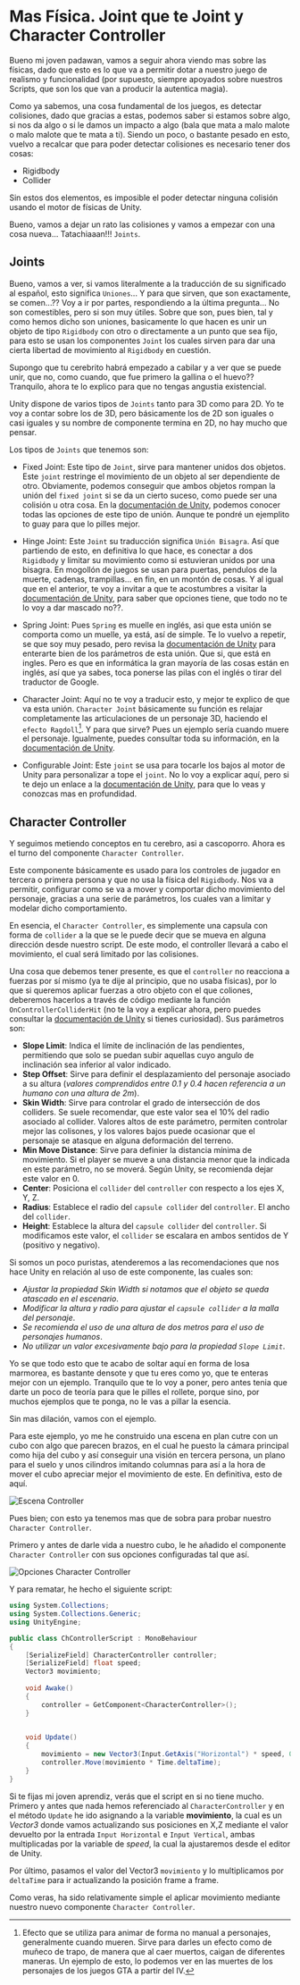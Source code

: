 # Mas Física. Joint que te Joint y Character Controller

Bueno mi joven padawan, vamos a seguir ahora viendo mas sobre las físicas, dado que esto es lo que va a permitir dotar a nuestro juego de realismo y funcionalidad (por supuesto, siempre apoyados sobre nuestros Scripts, que son los que van a producir la autentica magia).

Como ya sabemos, una cosa fundamental de los juegos, es detectar colisiones, dado que gracias a estas, podemos saber si estamos sobre algo, si nos da algo o si le damos un impacto a algo (bala que mata a malo malote o malo malote que te mata a ti). Siendo un poco, o bastante pesado en esto, vuelvo a recalcar que para poder detectar colisiones es necesario tener dos cosas:

 - Rigidbody
 - Collider

Sin estos dos elementos, es imposible el poder detectar ninguna colisión usando el motor de físicas de Unity.

Bueno, vamos a dejar un rato las colisiones y vamos a empezar con una cosa nueva... Tatachiaaan!!! `Joints`.

## Joints

Bueno, vamos a ver, si vamos literalmente a la traducción de su significado al español, esto significa `Uniones`... Y para que sirven, que son exactamente, se comen...?? Voy a ir por partes, respondiendo a la última pregunta... No son comestibles, pero si son muy útiles. Sobre que son, pues bien, tal y como hemos dicho son uniones, basicamente lo que hacen es unir un objeto de tipo `Rigidbody` con otro o directamente a un punto que sea fijo, para esto se usan los componentes `Joint` los cuales sirven para dar una cierta libertad de movimiento al `Rigidbody` en cuestión.

Supongo que tu cerebrito habrá empezado a cabilar y a ver que se puede unir, que no, como cuando, que fue primero la gallina o el huevo?? Tranquilo, ahora te lo explico para que no tengas angustia existencial.

Unity dispone de varios tipos de `Joints` tanto para 3D como para 2D. Yo te voy a contar sobre los de 3D, pero básicamente los de 2D son iguales o casi iguales y su nombre de componente termina en 2D, no hay mucho que pensar.

Los tipos de `Joints` que tenemos son:

 - Fixed Joint: Este tipo de `Joint`, sirve para mantener unidos dos objetos. Este `joint` restringe el movimiento de un objeto al ser dependiente de otro. Obviamente, podemos conseguir que ambos objetos rompan la unión del `fixed joint` si se da un cierto suceso, como puede ser una colisión u otra cosa.
  En la [documentación de Unity](https://docs.unity3d.com/Manual/class-FixedJoint.html), podemos conocer todas las opciones de este tipo de unión. Aunque te pondré un ejemplito to guay para que lo pilles mejor.

 - Hinge Joint: Este `Joint` su traducción significa `Unión Bisagra`. Así que partiendo de esto, en definitiva lo que hace, es conectar a dos `Rigidbody` y limitar su movimiento como si estuvieran unidos por una bisagra. En mogollón de juegos se usan para puertas, pendulos de la muerte, cadenas, trampillas... en fin, en un montón de cosas. Y al igual que en el anterior, te voy a invitar a que te acostumbres a visitar la [documentación de Unity](https://docs.unity3d.com/Manual/class-HingeJoint.html), para saber que opciones tiene, que todo no te lo voy a dar mascado no??.

 - Spring Joint: Pues `Spring` es muelle en inglés, asi que esta unión se comporta como un muelle, ya está, así de simple. Te lo vuelvo a repetir, se que soy muy pesado, pero revisa la [documentación de Unity](https://docs.unity3d.com/Manual/class-SpringJoint.html) para enterarte bien de los parámetros de esta unión. Que si, que está en ingles. Pero es que en informática la gran mayoría de las cosas están en inglés, así que ya sabes, toca ponerse las pilas con el inglés o tirar del traductor de Google.

 - Character Joint: Aquí no te voy a traducir esto, y mejor te explico de que va esta unión. `Character Joint` básicamente su función es relajar completamente las articulaciones de un personaje 3D, haciendo el `efecto Ragdoll`[^1]. Y para que sirve? Pues un ejemplo sería cuando muere el personaje. Igualmente, puedes consultar toda su información, en la [documentación de Unity](https://docs.unity3d.com/Manual/class-CharacterJoint.html).

 - Configurable Joint: Este `joint` se usa para tocarle los bajos al motor de Unity para personalizar a tope el `joint`. No lo voy a explicar aquí, pero si te dejo un enlace a la [documentación de Unity](https://docs.unity3d.com/Manual/class-ConfigurableJoint.html), para que lo veas y conozcas mas en profundidad.

## Character Controller

Y seguimos metiendo conceptos en tu cerebro, asi a cascoporro. Ahora es el turno del componente `Character Controller`.

Este componente básicamente es usado para los controles de jugador en tercera o primera persona y que no usa la física del `Rigidbody`. Nos va a permitir, configurar como se va a mover y comportar dicho movimiento del personaje, gracias a una serie de parámetros, los cuales van a limitar y modelar dicho comportamiento.

En esencia, el `Character Controller`, es simplemente una capsula con forma de `collider` a la que se le puede decir que se mueva en alguna dirección desde nuestro script. De este modo, el controller llevará a cabo el movimiento, el cual será limitado por las colisiones.

Una cosa que debemos tener presente, es que el `controller` no reacciona a fuerzas por sí mismo (ya te dije al principio, que no usaba físicas), por lo que si queremos aplicar fuerzas a otro objeto con el que coliones, deberemos hacerlos a través de código mediante la función `OnControllerColliderHit` (no te la voy a explicar ahora, pero puedes consultar la [documentación de Unity](https://docs.unity3d.com/es/2020.2/ScriptReference/30_search.html?q=OnControllerColliderHit) si tienes curiosidad).
Sus parámetros son:
  
 - **Slope Limit**: Indica el límite de inclinación de las pendientes, permitiendo que solo se puedan subir aquellas cuyo angulo de inclinación sea inferior al valor indicado.
 - **Step Offset**: Sirve para definir el desplazamiento del personaje asociado a su altura (*valores comprendidos entre 0.1 y 0.4 hacen referencia a un humano con una altura de 2m*).
 - **Skin Width**: Sirve para controlar el grado de intersección de dos colliders. Se suele recomendar, que este valor sea el 10% del radio asociado al collider. Valores altos de este parámetro, permiten controlar mejor las colisones, y los valores bajos puede ocasionar que el personaje se atasque en alguna deformación del terreno.
 - **Min Move Distance**: Sirve para definier la distancia mínima de movimiento. Si el player se mueve a una distancia menor que la indicada en este parámetro, no se moverá. Según Unity, se recomienda dejar este valor en 0.
 - **Center**: Posiciona el `collider` del `controller` con respecto a los ejes X, Y, Z.
 - **Radius**: Establece el radio del `capsule collider` del `controller`. El ancho del `collider`.
 - **Height**: Establece la altura del `capsule collider` del `controller`. Si modificamos este valor, el `collider` se escalara en ambos sentidos de Y (positivo y negativo).

Si somos un poco puristas, atenderemos a las recomendaciones que nos hace Unity en relación al uso de este componente, las cuales son:

 - *Ajustar la propiedad Skin Width si notamos que el objeto se queda atascado en el escenario*.
 - *Modificar la altura y radio para ajustar el `capsule collider` a la malla del personaje*.
 - *Se recomienda el uso de una altura de dos metros para el uso de personajes humanos*.
 - *No utilizar un valor excesivamente bajo para la propiedad `Slope Limit`*.

Yo se que todo esto que te acabo de soltar aquí en forma de losa marmorea, es bastante densote y que tu eres como yo, que te enteras mejor con un ejemplo. Tranquilo que te lo voy a poner, pero antes tenia que darte un poco de teoría para que le pilles el rollete, porque sino, por muchos ejemplos que te ponga, no le vas a pillar la esencia.

Sin mas dilación, vamos con el ejemplo.

Para este ejemplo, yo me he construido una escena en plan cutre con un cubo con algo que parecen brazos, en el cual he puesto la cámara principal como hija del cubo y así conseguir una visión en tercera persona, un plano para el suelo y unos cilindros imitando columnas para así a la hora de mover el cubo apreciar mejor el movimiento de este. En definitiva, esto de aquí.

![Escena Controller](../img/14_EscenaCharacterController.png)

Pues bien; con esto ya tenemos mas que de sobra para probar nuestro `Character Controller`. 

Primero y antes de darle vida a nuestro cubo, le he añadido el componente `Character Controller` con sus opciones configuradas tal que así.

![Opciones Character Controller](../img/14_CharacterControllerOpciones.png)

Y para rematar, he hecho el siguiente script:

```c#
using System.Collections;
using System.Collections.Generic;
using UnityEngine;

public class ChControllerScript : MonoBehaviour
{
    [SerializeField] CharacterController controller;
    [SerializeField] float speed;
    Vector3 movimiento;
    
    void Awake()
    {
        controller = GetComponent<CharacterController>();
    }

    
    void Update()
    {
        movimiento = new Vector3(Input.GetAxis("Horizontal") * speed, 0, Input.GetAxis("Vertical") * speed);
        controller.Move(movimiento * Time.deltaTime);
    }
}
```

Si te fijas mi joven aprendiz, verás que el script en si no tiene mucho. Primero y antes que nada hemos referenciado al `CharacterController` y en el método `Update` he ido asignando a la variable **movimiento**, la cual es un *Vector3* donde vamos actualizando sus posiciones en X,Z mediante el valor devuelto por la entrada `Input Horizontal` e `Input Vertical`, ambas multiplicadas por la variable de *speed*, la cual la ajustaremos desde el editor de Unity. 

Por último, pasamos el valor del Vector3 `movimiento` y lo multiplicamos por `deltaTime` para ir actualizando la posición frame a frame.

Como veras, ha sido relativamente simple el aplicar movimiento mediante nuestro nuevo componente `Character Controller`.


[^1]: Efecto que se utiliza para animar de forma no manual a personajes, generalmente cuando mueren. Sirve para darles un efecto como de muñeco de trapo, de manera que al caer muertos, caigan de diferentes maneras. Un ejemplo de esto, lo podemos ver en las muertes de los personajes de los juegos GTA a partir del IV.